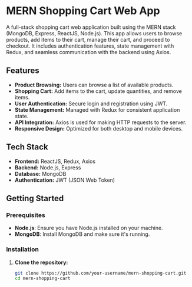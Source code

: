 # MERN Shopping Cart Web App

A full-stack shopping cart web application built using the MERN stack (MongoDB, Express, ReactJS, Node.js). This app allows users to browse products, add items to their cart, manage their cart, and proceed to checkout. It includes authentication features, state management with Redux, and seamless communication with the backend using Axios.

## Features

- **Product Browsing:** Users can browse a list of available products.
- **Shopping Cart:** Add items to the cart, update quantities, and remove items.
- **User Authentication:** Secure login and registration using JWT.
- **State Management:** Managed with Redux for consistent application state.
- **API Integration:** Axios is used for making HTTP requests to the server.
- **Responsive Design:** Optimized for both desktop and mobile devices.

## Tech Stack

- **Frontend:** ReactJS, Redux, Axios
- **Backend:** Node.js, Express
- **Database:** MongoDB
- **Authentication:** JWT (JSON Web Token)

## Getting Started

### Prerequisites

- **Node.js**: Ensure you have Node.js installed on your machine.
- **MongoDB**: Install MongoDB and make sure it's running.

### Installation

1. **Clone the repository:**
   ```bash
   git clone https://github.com/your-username/mern-shopping-cart.git
   cd mern-shopping-cart
